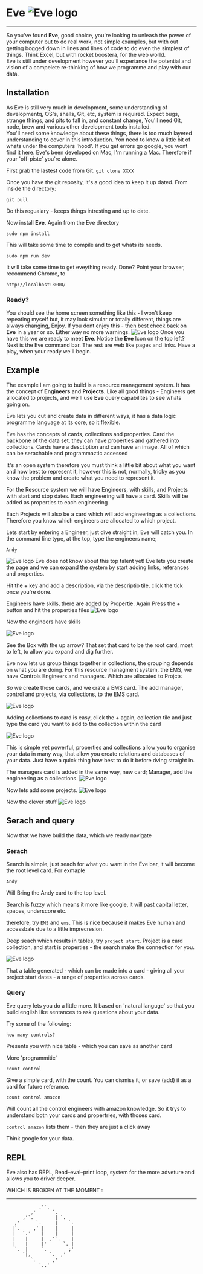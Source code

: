 # Eve ![Eve logo](./favicon.png)
---
So you've found **Eve**, good choice, you're looking to unleash the power of your computer but to do real work, not simple examples, but with out getting bogged down in lines and lines of code to do even the simplest of things.
Think Excel, but with rocket boostera, for the web world.  
Eve is still under development however you'll experiance the potential and vision of a compelete re-thinking of how we programme and play with our data.

## Installation
As Eve is still very much in development, some understanding of developmentq, OS's, shells, Git, etc, system is required. 
Expect bugs, strange things, and pits to fall in, and constant change,
You'll need Git, node, brew and various other development tools installed.  
You'll need some knowledge about these things, there is too much layered understanding to cover in this introduction. Yon need to know a little bit of whats under the computers 'hood'. If you get errors go google, you wont find it here. Eve's been developed on Mac, I'm running a Mac.  Therefore if your 'off-piste' you're alone. 

First grab the lastest code from Git.
``git clone XXXX``

Once you have the git reposity, It's a good idea to keep it up dated.
From inside the directory:

``git pull``

Do this regualary - keeps things intresting and up to date.

Now install **Eve**. Again from the Eve directory

``sudo npm install``

This will take some time to compile and to get whats its needs.

``sudo npm run dev``

It will take some time to get eveything ready. Done?
Point your browser, recommend Chrome, to 

``http://localhost:3000/``

### Ready?
You should see the home screen something like this - I won't keep repeating myself but, it may look simular or totally different, things are always changing, Enjoy.  If you dont enjoy this - then best check back on **Eve** in a year or so. Either way no more warnings.
![Eve logo](./EveHome.png)
Once you have this we are ready to meet **Eve**.
Notice the **Eve** Icon on the top left?  Next is the Eve command bar.  The rest are web like pages and links.  Have a play, when your ready we'll begin.

## Example
The example I am going to build is a resource management system. It has the concept of **Engineers** and **Projects**.  Like all good things - Engineers get allocated to projects, and we'll use **Eve** query capabilites to see whats going on. 

Eve lets you cut and create data in different ways, it has a data logic programme language at its core, so it flexible. 

Eve has the concepts of cards, collections and properties.  Card the backbone of the data set, they can have properties and gathered into collections. Cards have a desctiption and can have an image.
All of which can be serachable and programmaztic accessed

It's an open system therefore you must think a little bit about what you want and how best to represent it, however this is not, normally, tricky as you know the problem and create what you need to represent it.

For the Resource system we will have Engineers, with skills, and Projects with start and stop dates.
Each engineering will have a card.   Skills will be added as properties to each engineering

Each Projects will also be a card which will add engineering as a collections.  Therefore you know which engineers are allocated to which project.

Lets start by entering a Engineer, just dive straight in, Eve will catch you.
In the command line type, at the top, type the engineers name;

``Andy``

![Eve logo](./new_page.png)
Eve does not know about this top talent yet! Eve lets you create the page and we can expand the system by start adding links, referances and properties.

Hit the + key and add a description, via the descriptio tile, click the tick once you're done. 

Engineers have skills, there are added by Propertie. Again Press the + button and hit the properties files
![Eve logo](./EngineerAddSkills.png)


Now the engineers have skills

![Eve logo](./engineer.png)

See the Box with the up arrow?  That set that card to be the root card, most to left, to allow you expand and dig further.

Eve now lets us group things together in collections, the grouping depends on what you are doing. For this resource managment system, the EMS, we have  Controls Engineers and managers.  Which are allocated to Projcts

So we create those cards, and we crate a EMS card. The add manager, control and projects, via collections, to the EMS card.

![Eve logo](./EMS.png)

Adding collections to card is easy, click the + again, collection tile and just type the card you want to add to the collection within the card

![Eve logo](./ControllsCollection.png)

This is simple yet powerful, properties and collections allow you to organise your data in many way, that allow you create relations and databases of your data.  Just have a quick thing how best to do it before dving straight in.

The managers card is added in the same way, new card; Manager, add the engineering as a collections.
![Eve logo](./ManagerCollection.png)

Now lets add some projects.
![Eve logo](./Projects.png)


Now the clever stuff
![Eve logo](./ProjectAddResource.png)


## Serach and query
Now that we have build the data, which we ready navigate 

### Serach
Search is simple, just seach for what you want in the Eve bar, it will become the root level card. For exmaple

``Andy``

Will Bring the Andy card to the top level. 

Search is fuzzy which means it more like google, it will past capital letter, spaces, underscore etc.

therefore, try ``EMS`` and ``ems``.  This is nice because it makes Eve human and accessbale due to a little imprecresion.

Deep seach which results in tables, try ``project start``.  Project is a card collection, and start is properties - the search make the connection for you.

![Eve logo](./ProjectStart.png)

That a table generated - which can be made into a card - giving all your project start dates - a range of properties across cards.


### Query
Eve query lets you do a little more.  It based on 'natural languge' so that you build english like sentances to ask questions about your data.  

Try some of the following:

``how many controls?``

Presents you with nice table - which you can save as another card 

More 'programmitic'

``count control``

Give a simple card, with the count.  You can dismiss it, or save (add) it as a card for future referance.

``count control amazon``

Will count all the control engineers with amazon knowledge.
So it trys to understand both your cards and propertries, with thoses card.

``control amazon`` lists them - then they are just a click away

Think google for your data.

## REPL
Eve also has REPL, Read–eval–print loop, system for the more adveture and allows you to driver deeper.

WHICH IS BROKEN AT THE MOMENT :

---


                ,'`.          
             ,'      `.       
          ,'`.        | `.    
       ,'      `.     |    `.
      |`.     ,' |    |     | 
      |   `.'    |    |     | 
      |    |     |  ,'`.    | 
      |    |     |'      `. | 
       `.  |     `.        ;' 
          `|,       `.  ,'   
             `.      ,'      
                `.,'         






